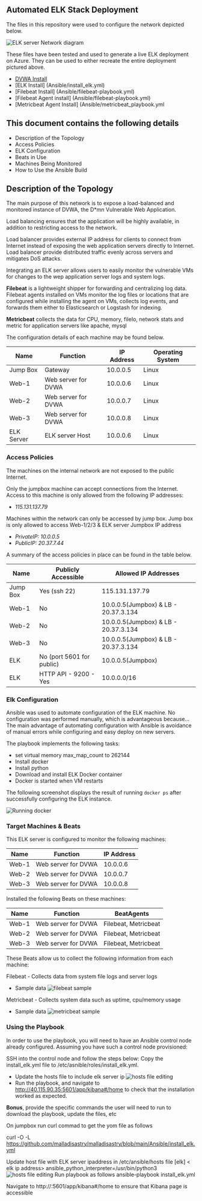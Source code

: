 ## Automated ELK Stack Deployment

The files in this repository were used to configure the network depicted below.

![ELK server Network diagram](Diagrams/ELK-Network_diagram.png)

These files have been tested and used to generate a live ELK deployment on Azure. They can be used to either recreate the entire deployment pictured above. 

- [DVWA Install](Ansible/ansible_playbook.yml)
- [ELK Install] (Ansible/install_elk.yml)
- [Filebeat Install] (Ansible/filebeat-playbook.yml)
- [Filebeat Agent install] (Ansible/filebeat-playbook.yml)
- [Metricbeat Agent Install] (Ansible/metricbeat_playbook.yml

## This document contains the following details
- Description of the Topology
- Access Policies
- ELK Configuration
- Beats in Use
- Machines Being Monitored
- How to Use the Ansible Build


## Description of the Topology

The main purpose of this network is to expose a load-balanced and monitored instance of DVWA, the D*mn Vulnerable Web Application.

Load balancing ensures that the application will be highly available, in addition to restricting access to the network.

Load balancer provides external IP address for clients to connect from Internet instead of exposing the web application servers directly to Internet.
Load balancer provide distributed traffic evenly across servers and mitigates DoS attacks.  

Integrating an ELK server allows users to easily monitor the vulnerable VMs for changes to the wep application server logs and system logs.

**Filebeat** is a lightweight shipper for forwarding and centralizing log data. Filebeat agents installed on VMs monitor the log files or locations that are configured while installing the agent on VMs, collects log events, and forwards them either to Elasticsearch or Logstash for indexing.

**Metricbeat** collects the data for CPU, memory, fileIo, network stats and metric for application servers like apache, mysql

The configuration details of each machine may be found below.


| Name       | Function 				| IP Address | Operating System |
|------------|--------------------------|------------|------------------|
| Jump Box   | Gateway  				| 10.0.0.5   | Linux            |
| Web-1      | Web server for DVWA   	| 10.0.0.6   | Linux            |
| Web-2      | Web server for DVWA   	| 10.0.0.7   | Linux            |
| Web-3      | Web server for DVWA   	| 10.0.0.8   | Linux            |
| ELK Server | ELK server Host       	| 10.0.0.6   | Linux            |



### Access Policies

The machines on the internal network are not exposed to the public Internet. 

Only the jumpbox machine can accept connections from the Internet. Access to this machine is only allowed from the following IP addresses:
- _115.131.137.79_

Machines within the network can only be accessed by jump box.
Jump box is only allowed to access Web-1/2/3 & ELK server
Jumpbox IP address
- _PrivateIP: 10.0.0.5_
- _PublicIP: 20.37.7.44_

A summary of the access policies in place can be found in the table below.

| Name     | Publicly Accessible 		| Allowed IP Addresses 				  |
|----------|----------------------------|-------------------------------------|
| Jump Box | Yes (ssh 22)          		| 115.131.137.79       				  |
| Web-1    | No                  		| 10.0.0.5(Jumpbox) & LB - 20.37.3.134|
| Web-2    | No                  		| 10.0.0.5(Jumpbox) & LB - 20.37.3.134|
| Web-3    | No                  		| 10.0.0.5(Jumpbox) & LB - 20.37.3.134|
| ELK      | No (port 5601 for public)  | 10.0.0.5(Jumpbox)                   |
| ELK      | HTTP API - 9200 - Yes      | 10.0.0.0/16                         |


### Elk Configuration

Ansible was used to automate configuration of the ELK machine. No configuration was performed manually, which is advantageous because...
The main advantage of automating configuration with Ansible is avoidance of manual errors while configuring and easy deploy on new servers.

The playbook implements the following tasks:
- set virtual memory max_map_count to 262144
- Install docker 
- Install python
- Download and install ELK Docker container
- Docker is started when VM restarts

The following screenshot displays the result of running `docker ps` after successfully configuring the ELK instance.

![Running docker](Diagrams/docker_ps_output.png)

### Target Machines & Beats
This ELK server is configured to monitor the following machines:

| Name       | Function 				| IP Address |
|------------|--------------------------|------------|
| Web-1      | Web server for DVWA   	| 10.0.0.6   |
| Web-2      | Web server for DVWA   	| 10.0.0.7   |
| Web-3      | Web server for DVWA   	| 10.0.0.8   |


Installed the following Beats on these machines:

| Name       | Function 				| BeatAgents 			|
|------------|--------------------------|-----------------------|
| Web-1      | Web server for DVWA   	| Filebeat, Metricbeat  |
| Web-2      | Web server for DVWA   	| Filebeat, Metricbeat  |
| Web-3      | Web server for DVWA   	| Filebeat, Metricbeat  |


These Beats allow us to collect the following information from each machine:

Filebeat - Collects data from system file logs and server logs
- Sample data
	![filebeat sample](Diagrams/filebeat_kibana_logs.png)

Metricbeat - Collects system data such as uptime, cpu/memory usage
- Sample data
    ![metricbeat sample](Diagrams/metricbeat_kibana_dash.png)

### Using the Playbook
In order to use the playbook, you will need to have an Ansible control node already configured. Assuming you have such a control node provisioned: 

SSH into the control node and follow the steps below:
 Copy the install_elk.yml file to /etc/asnible/roles/install_elk.yml.
- Update the hosts file to include elk server ip
![hosts file editing](Diagrams/hostsfile_elk_update.png)
- Run the playbook, and navigate to http://40.115.90.35:5601/app/kibana#/home to check that the installation worked as expected.



 **Bonus**, provide the specific commands the user will need to run to download the playbook, update the files, etc
 
 On jumpbox run curl commad to get the yom file as follows
 
 curl -O -L https://github.com/malladisastry/malladisastry/blob/main/Ansible/install_elk.yml 
 
 Update host file with ELK server ipaddress in /etc/ansible/hosts file
[elk]
< elk ip address>  ansible_python_interpreter=/usr/bin/python3
![hosts file editing](Diagrams/hostsfile_elk_update.png)
Run playbook as follows
ansible-playbook install_elk.yml

Navigate to http://<elk server ip address>:5601/app/kibana#/home to ensure that Kibana page is accessible



